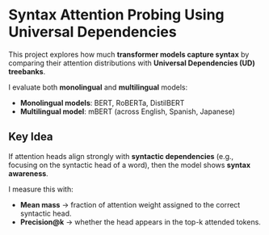 # Syntax Attention Probing Using Universal Dependencies

This project explores how much **transformer models capture syntax** by comparing their attention distributions with **Universal Dependencies (UD) treebanks**.

I evaluate both **monolingual** and **multilingual** models:
  - **Monolingual models**: BERT, RoBERTa, DistilBERT
  - **Multilingual model**: mBERT (across English, Spanish, Japanese)

## Key Idea

If attention heads align strongly with **syntactic dependencies** (e.g., focusing on the syntactic head of a word), then the model shows **syntax awareness**.

I measure this with:
  - **Mean mass** → fraction of attention weight assigned to the correct syntactic head.
  - **Precision@k** → whether the head appears in the top-k attended tokens.

